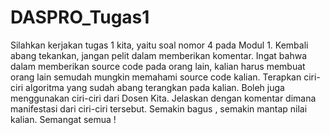 # DASPRO_Tugas1
Silahkan kerjakan tugas 1 kita, yaitu soal nomor 4 pada Modul 1.
Kembali abang tekankan, jangan pelit dalam memberikan komentar.
Ingat bahwa dalam memberikan source code pada orang lain, kalian harus membuat orang lain semudah mungkin memahami source code kalian.
Terapkan ciri-ciri algoritma yang sudah abang terangkan pada kalian. Boleh juga menggunakan ciri-ciri dari Dosen Kita.
Jelaskan dengan komentar dimana manifestasi dari ciri-ciri tersebut.
Semakin bagus , semakin mantap nilai kalian.
Semangat semua !
